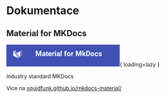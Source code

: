 # Dokumentace

## Material for MKDocs
![Login token](img/doc1.png){ loading=lazy }

Industry standard MKDocs

Vice na [squidfunk.github.io/mkdocs-material/](https://squidfunk.github.io/mkdocs-material/)
